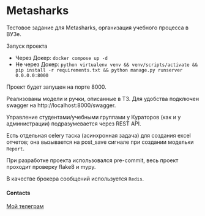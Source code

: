 # Metasharks

Тестовое задание для Metasharks, организация учебного процесса в ВУЗе.

Запуск проекта

- Через Докер: `docker compose up -d`
- Не через Докер: `python virtualenv venv && venv/scripts/activate && pip install -r requirements.txt && python manage.py runserver 0.0.0.0:8000`

Проект будет запущен на порте 8000.

Реализованы модели и ручки, описанные в ТЗ. Для удобства подключен swagger на http://localhost:8000/swagger.

Управление студентами/учебными группами у Кураторов (как и у администрации) подразумевается через REST API.

Есть отдельная celery таска (асинхронная задача) для создания excel отчетов; она вызывается на post_save сигнале при создании модельки `Report`.

При разработке проекта использовался pre-commit, весь проект проходит проверку flake8 и mypy.

В качестве брокера сообщений используется `Redis`.


#### Contacts

[Мой телеграм](https://t.me/mikhail_khromov)
